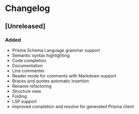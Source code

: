 <!-- Keep a Changelog guide -> https://keepachangelog.com -->

# Changelog

## [Unreleased]

### Added

- Prisma Schema Language grammar support
- Semantic syntax highlighting
- Code completion
- Documentation
- Line commenter
- Reader mode for comments with Markdown support
- Braces and quotes automatic insertion
- Rename refactoring
- Structure view
- Folding
- LSP support
- Improved completion and resolve for generated Prisma client
